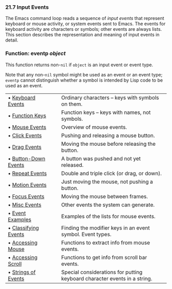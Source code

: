 

### 21.7 Input Events

The Emacs command loop reads a sequence of *input events* that represent keyboard or mouse activity, or system events sent to Emacs. The events for keyboard activity are characters or symbols; other events are always lists. This section describes the representation and meaning of input events in detail.

### Function: **eventp** *object*

This function returns non-`nil` if `object` is an input event or event type.

Note that any non-`nil` symbol might be used as an event or an event type; `eventp` cannot distinguish whether a symbol is intended by Lisp code to be used as an event.

|                                                     |    |                                                                           |
| :-------------------------------------------------- | -- | :------------------------------------------------------------------------ |
| • [Keyboard Events](Keyboard-Events.html)           |    | Ordinary characters – keys with symbols on them.                          |
| • [Function Keys](Function-Keys.html)               |    | Function keys – keys with names, not symbols.                             |
| • [Mouse Events](Mouse-Events.html)                 |    | Overview of mouse events.                                                 |
| • [Click Events](Click-Events.html)                 |    | Pushing and releasing a mouse button.                                     |
| • [Drag Events](Drag-Events.html)                   |    | Moving the mouse before releasing the button.                             |
| • [Button-Down Events](Button_002dDown-Events.html) |    | A button was pushed and not yet released.                                 |
| • [Repeat Events](Repeat-Events.html)               |    | Double and triple click (or drag, or down).                               |
| • [Motion Events](Motion-Events.html)               |    | Just moving the mouse, not pushing a button.                              |
| • [Focus Events](Focus-Events.html)                 |    | Moving the mouse between frames.                                          |
| • [Misc Events](Misc-Events.html)                   |    | Other events the system can generate.                                     |
| • [Event Examples](Event-Examples.html)             |    | Examples of the lists for mouse events.                                   |
| • [Classifying Events](Classifying-Events.html)     |    | Finding the modifier keys in an event symbol. Event types.                |
| • [Accessing Mouse](Accessing-Mouse.html)           |    | Functions to extract info from mouse events.                              |
| • [Accessing Scroll](Accessing-Scroll.html)         |    | Functions to get info from scroll bar events.                             |
| • [Strings of Events](Strings-of-Events.html)       |    | Special considerations for putting keyboard character events in a string. |
